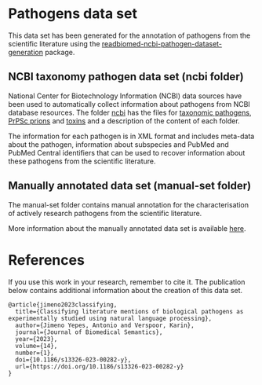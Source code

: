 # Pathogens data set

This data set has been generated for the annotation of pathogens from the scientific literature using the [readbiomed-ncbi-pathogen-dataset-generation](https://github.com/READ-BioMed/readbiomed-ncbi-pathogen-dataset-generation)
package.

## NCBI taxonomy pathogen data set (ncbi folder)

National Center for Biotechnology Information (NCBI) data sources have been used to automatically collect information about pathogens from NCBI database resources. The folder [ncbi](./ncbi) has the files for [taxonomic pathogens](./ncbi/ncbi-pathogens-data), [PrPSc prions](./ncbi/prpsc-ncbi-data) and [toxins](./ncbi/toxin-ncbi-data) and a description of the content of each folder.

The information for each pathogen is in XML format and includes meta-data about the pathogen, information about subspecies and PubMed and PubMed Central identifiers that can be used to recover information about these pathogens from the scientific literature.

## Manually annotated data set (manual-set folder)

The manual-set folder contains manual annotation for the characterisation of actively research pathogens from the scientific literature.

More information about the manually annotated data set is available [here](./manual-set).

# References

If you use this work in your research, remember to cite it. The publication below contains additional information about the creation of this data set.

```
@article{jimeno2023classifying,
  title={Classifying literature mentions of biological pathogens as experimentally studied using natural language processing},
  author={Jimeno Yepes, Antonio and Verspoor, Karin},
  journal={Journal of Biomedical Semantics},
  year={2023},
  volume={14},
  number={1},
  doi={10.1186/s13326-023-00282-y},
  url={https://doi.org/10.1186/s13326-023-00282-y}
}
```
